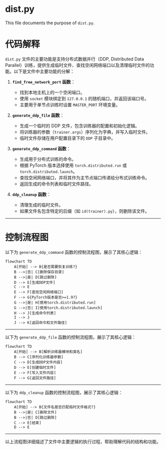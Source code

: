 # dist.py

This file documents the purpose of `dist.py`.

# 代码解释

`dist.py` 文件的主要功能是支持分布式数据并行（DDP, Distributed Data Parallel）训练，提供生成临时文件、查找空闲网络端口以及清理临时文件的功能。以下是文件中主要功能的分解：

1. **`find_free_network_port` 函数**：
   - 找到本地主机上的一个空闲端口。
   - 使用 `socket` 模块绑定到 `127.0.0.1` 的随机端口，并返回该端口号。
   - 主要用于单节点训练时设置 `MASTER_PORT` 环境变量。

2. **`generate_ddp_file` 函数**：
   - 生成一个临时的 DDP 文件，包含训练器的配置和初始化逻辑。
   - 将训练器的参数（`trainer.args`）序列化为字典，并写入临时文件。
   - 临时文件存储在用户配置目录下的 `DDP` 子目录中。

3. **`generate_ddp_command` 函数**：
   - 生成用于分布式训练的命令。
   - 根据 PyTorch 版本选择使用 `torch.distributed.run` 或 `torch.distributed.launch`。
   - 查找空闲网络端口，并将其作为主节点端口传递给分布式训练命令。
   - 返回生成的命令列表和临时文件路径。

4. **`ddp_cleanup` 函数**：
   - 清理生成的临时文件。
   - 如果文件名包含特定的后缀（如 `id(trainer).py`），则删除该文件。

---

# 控制流程图

以下为 `generate_ddp_command` 函数的控制流程图，展示了其核心逻辑：

```mermaid
flowchart TD
    A[开始] --> B{是否需要恢复训练?}
    B -->|否| C[删除保存目录]
    B -->|是| D[跳过删除]
    D --> E[生成DDP文件]
    C --> E
    E --> F[查找空闲网络端口]
    F --> G{PyTorch版本是否>=1.9?}
    G -->|是| H[使用torch.distributed.run]
    G -->|否| I[使用torch.distributed.launch]
    H --> J[生成命令列表]
    I --> J
    J --> K[返回命令和文件路径]
```

---

以下为 `generate_ddp_file` 函数的控制流程图，展示了其核心逻辑：

```mermaid
flowchart TD
    A[开始] --> B[解析训练器模块和类名]
    B --> C[序列化训练器参数]
    C --> D[生成DDP文件内容]
    D --> E[创建临时文件]
    E --> F[写入文件内容]
    F --> G[返回文件路径]
```

---

以下为 `ddp_cleanup` 函数的控制流程图，展示了其核心逻辑：

```mermaid
flowchart TD
    A[开始] --> B{文件名是否匹配临时文件格式?}
    B -->|是| C[删除文件]
    B -->|否| D[跳过删除]
    C --> E[结束]
    D --> E
```

---

以上流程图详细描述了文件中主要逻辑的执行过程，帮助理解代码的结构和功能。